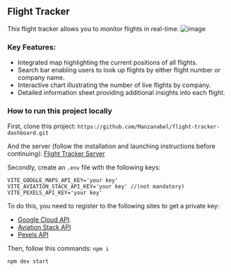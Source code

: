 ## Flight Tracker

This flight tracker allows you to monitor flights in real-time.
![image](https://github.com/Manzanabel/flight-tracker-dashboard/assets/128307128/a26d4c20-a447-4ed0-8ec8-536146e4d869)


### Key Features:

- Integrated map highlighting the current positions of all flights.
- Search bar enabling users to look up flights by either flight number or company name.
- Interactive chart illustrating the number of live flights by company.
- Detailed information sheet providing additional insights into each flight.

### How to run this project locally

First, clone this project:
`https://github.com/Manzanabel/flight-tracker-dashboard.git`

And the server (follow the installation and launching instructions before continuing):
[Flight Tracker Server](https://github.com/Manzanabel/flight-tracker-server)

Secondly, create an `.env` file with the following keys:

```
VITE_GOOGLE_MAPS_API_KEY='your key'
VITE_AVIATION_STACK_API_KEY='your key' //(not mandatory)
VITE_PEXELS_API_KEY='your key'
```

To do this, you need to register to the following sites to get a private key:

- [Google Cloud API](https://cloud.google.com/).
- [Aviation Stack API](https://aviationstack.com/)
- [Pexels API](https://www.pexels.com/api/)

Then, follow this commands:
`npm i`

`npm dev start`
